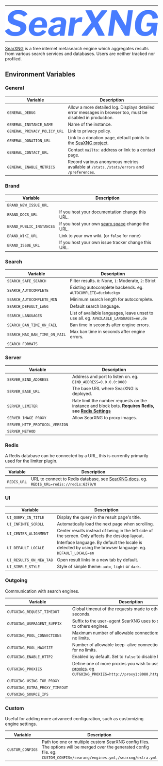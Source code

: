 ***

[![SearXNG](https://raw.githubusercontent.com/TheSilkky/searxng-docker/main/assets/searxng.svg)](https://docs.searxng.org/)

***

[SearXNG](https://docs.searxng.org/) is a free internet metasearch engine which aggregates results from various search services and databases. Users are neither tracked nor profiled.

## Environment Variables

### General
| Variable                     | Description                                                                                                 |
|------------------------------|-------------------------------------------------------------------------------------------------------------|
| `GENERAL_DEBUG`              | Allow a more detailed log. Displays detailed error messages in browser too, must be disabled in production. |
| `GENERAL_INSTANCE_NAME`      | Name of the instance.                                                                                       |
| `GENERAL_PRIVACY_POLICY_URL` | Link to privacy policy.                                                                                     |
| `GENERAL_DONATION_URL`       | Link to a donation page, default points to the [SeaXNG project](https://docs.searxng.org/donate.html).      |
| `GENERAL_CONTACT_URL`        | Contact `mailto:` address or link to a contact page.                                                        |
| `GENERAL_ENABLE_METRICS`     | Record various anonymous metrics available at `/stats`, `/stats/errors` and `/preferences`.                 |

### Brand
| Variable                 | Description                                                             |
|--------------------------|-------------------------------------------------------------------------|
| `BRAND_NEW_ISSUE_URL`    |                                                                         |
| `BRAND_DOCS_URL`         | If you host your documentation change this URL.                         |
| `BRAND_PUBLIC_INSTANCES` | If you host your own [searx.space](https://searx.space) change the URL. |
| `BRAND_WIKI_URL`         | Link to your own wiki. (or `false` for none)                            |
| `BRAND_ISSUE_URL`        | If you host your own issue tracker change this URL.                     |

### Search
| Variable                      | Description                                                                          |
|-------------------------------|--------------------------------------------------------------------------------------|
| `SEARCH_SAFE_SEARCH`          | Filter results. `0`: None, `1`: Moderate, `2`: Strict                                |
| `SEARCH_AUTOCOMPLETE`         | Existing autocomplete backends. eg. `AUTOCOMPLETE=duckduckgo`                        |
| `SEARCH_AUTOCOMPLETE_MIN`     | Minimum search length for autocomplete.                                              |
| `SEARCH_DEFAULT_LANG`         | Default search language.                                                             |
| `SEARCH_LANGUAGES`            | List of available languages, leave unset to use all. eg. `AVAILABLE_LANGUAGES=en,de` |
| `SEARCH_BAN_TIME_ON_FAIL`     | Ban time in seconds after engine errors.                                             |
| `SEARCH_MAX_BAN_TIME_ON_FAIL` | Max ban time in seconds after engine errors.                                         |
| `SEARCH_FORMATS`              |                                                                                      |

### Server
| Variable                       | Description                                                                                                     |
|--------------------------------|-----------------------------------------------------------------------------------------------------------------|
| `SERVER_BIND_ADDRESS`          | Address and port to listen on. eg. `BIND_ADDRESS=0.0.0.0:8080`                                                  |
| `SERVER_BASE_URL`              | The base URL where SearXNG is deployed.                                                                         |
| `SERVER_LIMITER`               | Rate limit the number requests on the instance and block bots. **Requires Redis, see [Redis Settings](#redis)** |
| `SERVER_IMAGE_PROXY`           | Allow SearXNG to proxy images.                                                                                  |
| `SERVER_HTTP_PROTOCOL_VERSION` |                                                                                                                 |
| `SERVER_METHOD`                |                                                                                                                 |

### Redis
A Redis database can be connected by a URL, this is currently primarily used for the limiter plugin.

| Variable    | Description                                                                                                                                            |
|-------------|--------------------------------------------------------------------------------------------------------------------------------------------------------|
| `REDIS_URL` | URL to connect to Redis database, see [SearXNG docs](https://docs.searxng.org/admin/engines/settings.html#redis). eg. `REDIS_URL=redis://redis:6379/0` |

### UI
| Variable                | Description                                                                                                  |
|-------------------------|--------------------------------------------------------------------------------------------------------------|
| `UI_QUERY_IN_TITLE`     | Display the query in the result page's title.                                                                |
| `UI_INFINTE_SCROLL`     | Automatically load the next page when scrolling.                                                             |
| `UI_CENTER_ALIGNMENT`   | Center results instead of being in the left side of the screen. Only affects the desktop layout.             |
| `UI_DEFAULT_LOCALE`     | Interface language. By default the locale is detected by using the browser language. eg. `DEFAULT_LOCALE=en` |
| `UI_RESULTS_ON_NEW_TAB` | Open result links in a new tab by default.                                                                   |
| `UI_SIMPLE_STYLE`       | Style of simple theme: `auto`, `light` or `dark`.                                                            |

### Outgoing
Communication with search engines.

| Variable                       | Description                                                                                                                                                                         |
|--------------------------------|-------------------------------------------------------------------------------------------------------------------------------------------------------------------------------------|
| `OUTGOING_REQUEST_TIMEOUT`     | Global timeout of the requests made to other engines in seconds.                                                                                                                    |
| `OUTGOING_USERAGENT_SUFFIX`    | Suffix to the user-agent SearXNG uses to send requests to others engines.                                                                                                           |
| `OUTGOING_POOL_CONNECTIONS`    | Maximum number of allowable connections, set to `null` for no limits.                                                                                                               |
| `OUTGOING_POOL_MAXSIZE`        | Number of allowable keep-alive connections, set to `null` for no limits.                                                                                                            |
| `OUTGOING_ENABLE_HTTP2`        | Enabled by default. Set to `false` to disable HTTP/2.                                                                                                                               |
| `OUTGOING_PROXIES`             | Define one of more proxies you wish to use, see [httpx proxies](https://www.python-httpx.org/advanced/#http-proxying). eg. `OUTGOING_PROXIES=http://proxy1:8080,http://proxy2:8080` |
| `OUTGOING_USING_TOR_PROXY`     |                                                                                                                                                                                     |
| `OUTGOING_EXTRA_PROXY_TIMEOUT` |                                                                                                                                                                                     |
| `OUTGOING_SOURCE_IPS`          |                                                                                                                                                                                     |

### Custom
Useful for adding more advanced configuration, such as customizing engine settings.

| Variable         | Description                                                                                                                                                                  |
|------------------|------------------------------------------------------------------------------------------------------------------------------------------------------------------------------|
| `CUSTOM_CONFIGS` | Path too one or multiple custom SearXNG config files. The options will be merged over the generated config file. eg. `CUSTOM_CONFIS=/searxng/engines.yml,/searxng/extra.yml` |
